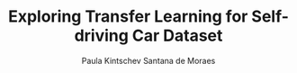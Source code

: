 ---
paperId: 46
author: Paula Kintschev Santana de Moraes
publicationauthor: Santana de Moraes, P. K.
title: Exploring Transfer Learning for Self-driving Car Dataset
pdf: Poster_Paula_Santana.pdf
poster: --
alt: --
type: Poster
topic: Machine Learning Applications
link: https://research.latinxinai.org/papers/neurips/2018/pdf/Poster_Paula_Santana.pdf
conference: neurips
year: 2018
tags: neurips-2018
location: Montreal, Canada
---